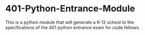 # 401-Python-Entrance-Module

This is a python module that will generate a K-12 school to the specifications of the 401 python entrance exam for code fellows.

